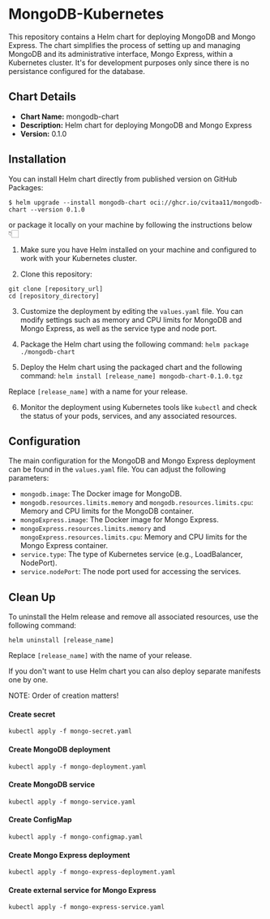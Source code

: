 # MongoDB-Kubernetes

This repository contains a Helm chart for deploying MongoDB and Mongo Express. The chart simplifies the process of setting up and managing MongoDB and its administrative interface, Mongo Express, within a Kubernetes cluster. It's for development purposes only since there is no persistance configured for the database.

## Chart Details

- **Chart Name:** mongodb-chart
- **Description:** Helm chart for deploying MongoDB and Mongo Express
- **Version:** 0.1.0

## Installation

You can install Helm chart directly from published version on GitHub Packages:
```
$ helm upgrade --install mongodb-chart oci://ghcr.io/cvitaa11/mongodb-chart --version 0.1.0
```

or package it locally on your machine by following the instructions below 👇🏻

1. Make sure you have Helm installed on your machine and configured to work with your Kubernetes cluster.

2. Clone this repository:
```
git clone [repository_url]
cd [repository_directory]
```

3. Customize the deployment by editing the `values.yaml` file. You can modify settings such as memory and CPU limits for MongoDB and Mongo Express, as well as the service type and node port.

4. Package the Helm chart using the following command: `helm package ./mongodb-chart`

5. Deploy the Helm chart using the packaged chart and the following command: `helm install [release_name] mongodb-chart-0.1.0.tgz`

Replace `[release_name]` with a name for your release.

6. Monitor the deployment using Kubernetes tools like `kubectl` and check the status of your pods, services, and any associated resources.

## Configuration

The main configuration for the MongoDB and Mongo Express deployment can be found in the `values.yaml` file. You can adjust the following parameters:

- `mongodb.image`: The Docker image for MongoDB.
- `mongodb.resources.limits.memory` and `mongodb.resources.limits.cpu`: Memory and CPU limits for the MongoDB container.
- `mongoExpress.image`: The Docker image for Mongo Express.
- `mongoExpress.resources.limits.memory` and `mongoExpress.resources.limits.cpu`: Memory and CPU limits for the Mongo Express container.
- `service.type`: The type of Kubernetes service (e.g., LoadBalancer, NodePort).
- `service.nodePort`: The node port used for accessing the services.

## Clean Up

To uninstall the Helm release and remove all associated resources, use the following command:
```
helm uninstall [release_name]
```

Replace `[release_name]` with the name of your release.

If you don't want to use Helm chart you can also deploy separate manifests one by one.

NOTE: Order of creation matters!

#### Create secret
```
kubectl apply -f mongo-secret.yaml
```

#### Create MongoDB deployment
```
kubectl apply -f mongo-deployment.yaml
```

#### Create MongoDB service
```
kubectl apply -f mongo-service.yaml
```

#### Create ConfigMap
```
kubectl apply -f mongo-configmap.yaml
```

#### Create Mongo Express deployment
```
kubectl apply -f mongo-express-deployment.yaml
```

#### Create external service for Mongo Express
```
kubectl apply -f mongo-express-service.yaml
```
